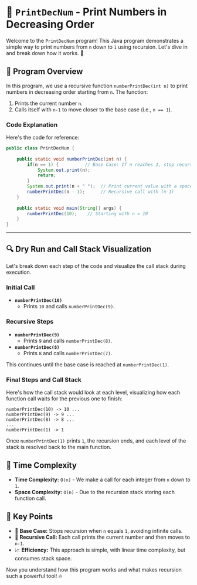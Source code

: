

# 📘 `PrintDecNum` - Print Numbers in Decreasing Order

Welcome to the `PrintDecNum` program! This Java program demonstrates a simple way to print numbers from `n` down to `1` using recursion. Let's dive in and break down how it works. 🚀

## 📝 Program Overview

In this program, we use a recursive function `numberPrintDec(int n)` to print numbers in decreasing order starting from `n`. The function:
1. Prints the current number `n`.
2. Calls itself with `n-1` to move closer to the base case (i.e., `n == 1`).

### Code Explanation

Here's the code for reference:
```java
public class PrintDecNum {
    
    public static void numberPrintDec(int n) {
        if(n == 1) {          // Base Case: If n reaches 1, stop recursion
            System.out.print(n);
            return;
        }
        System.out.print(n + " ");  // Print current value with a space
        numberPrintDec(n - 1);      // Recursive call with (n-1)
    }
    
    public static void main(String[] args) {
        numberPrintDec(10);    // Starting with n = 10
    }
}
```

---

## 🔍 Dry Run and Call Stack Visualization

Let's break down each step of the code and visualize the call stack during execution.

### Initial Call
- **`numberPrintDec(10)`**
  - Prints `10` and calls `numberPrintDec(9)`.

### Recursive Steps
- **`numberPrintDec(9)`**
  - Prints `9` and calls `numberPrintDec(8)`.
- **`numberPrintDec(8)`**
  - Prints `8` and calls `numberPrintDec(7)`.
  
This continues until the base case is reached at `numberPrintDec(1)`.

### Final Steps and Call Stack

Here's how the call stack would look at each level, visualizing how each function call waits for the previous one to finish:

```
numberPrintDec(10) -> 10 ...
numberPrintDec(9) -> 9 ...
numberPrintDec(8) -> 8 ...
...
numberPrintDec(1) -> 1
```

Once `numberPrintDec(1)` prints `1`, the recursion ends, and each level of the stack is resolved back to the main function.

## 🧩 Time Complexity

- **Time Complexity:** `O(n)` - We make a call for each integer from `n` down to `1`.
- **Space Complexity:** `O(n)` - Due to the recursion stack storing each function call.

## 🌟 Key Points

- 🛑 **Base Case:** Stops recursion when `n` equals `1`, avoiding infinite calls.
- 🔄 **Recursive Call:** Each call prints the current number and then moves to `n-1`.
- 📈 **Efficiency:** This approach is simple, with linear time complexity, but consumes stack space.



Now you understand how this program works and what makes recursion such a powerful tool! 🔥